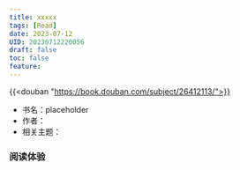 ```yaml
---
title: xxxxx
tags: [Read]
date: 2023-07-12
UID: 20230712220056
draft: false
toc: false
feature: 
---
```


{{<douban "https://book.douban.com/subject/26412113/">}}

- 书名：placeholder 
- 作者：
- 相关主题：

<!--more-->

### 阅读体验
